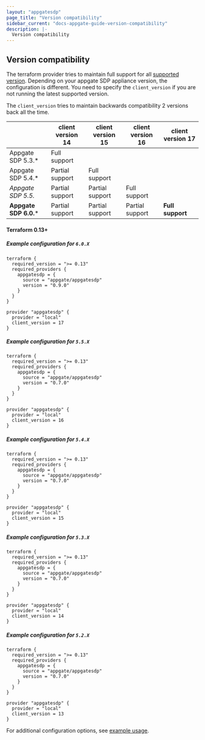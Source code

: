 ```yaml
---
layout: "appgatesdp"
page_title: "Version compatibility"
sidebar_current: "docs-appgate-guide-version-compatibility"
description: |-
  Version compatibility
---
```


## Version compatibility

The terraform provider tries to maintain full support for all [supported version](https://www.appgate.com/support/software-defined-perimeter-support). Depending on your appgate SDP appliance version, the configuration is different.
You need to specify the `client_version` if you are not running the latest supported version.

The `client_version` tries to maintain backwards compatibility 2 versions back all the time.


|                         	|  client version 14 	| client version 15 	    | client version 16   | **client version 17**     |
|-------------------------	|--------------------	|-------------------	    |-------------------	|-------------------   |
| Appgate SDP 5.3.*     	| Full support  	|    |      	  |      |
| Appgate SDP 5.4.*     	| Partial support   	| Full support  	      |    |  |
| *Appgate SDP 5.5.*   	  | Partial support   	| Partial support   	    | Full support    |    |
| **Appgate SDP 6.0.***   | Partial support   	| Partial support   	    | Partial support     | **Full support**     |




####  Terraform 0.13+

##### Example configuration for `6.0.X`

```hcl
terraform {
  required_version = ">= 0.13"
  required_providers {
    appgatesdp = {
      source = "appgate/appgatesdp"
      version = "0.9.0"
    }
  }
}

provider "appgatesdp" {
  provider = "local"
  client_version = 17
}
```

##### Example configuration for `5.5.X`

```hcl
terraform {
  required_version = ">= 0.13"
  required_providers {
    appgatesdp = {
      source = "appgate/appgatesdp"
      version = "0.7.0"
    }
  }
}

provider "appgatesdp" {
  provider = "local"
  client_version = 16
}
```

##### Example configuration for `5.4.X`

```hcl
terraform {
  required_version = ">= 0.13"
  required_providers {
    appgatesdp = {
      source = "appgate/appgatesdp"
      version = "0.7.0"
    }
  }
}

provider "appgatesdp" {
  provider = "local"
  client_version = 15
}
```

##### Example configuration for `5.3.X`

```hcl
terraform {
  required_version = ">= 0.13"
  required_providers {
    appgatesdp = {
      source = "appgate/appgatesdp"
      version = "0.7.0"
    }
  }
}

provider "appgatesdp" {
  provider = "local"
  client_version = 14
}
```

##### Example configuration for `5.2.X`

```hcl
terraform {
  required_version = ">= 0.13"
  required_providers {
    appgatesdp = {
      source = "appgate/appgatesdp"
      version = "0.7.0"
    }
  }
}

provider "appgatesdp" {
  provider = "local"
  client_version = 13
}
```

For additional configuration options, see [example usage](https://registry.terraform.io/providers/appgate/appgatesdp/latest/docs#example-usage).
